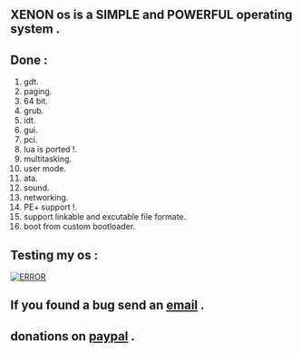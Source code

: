 ## XENON os is a SIMPLE and POWERFUL operating system .<br>
## Done :<br>
1. gdt.<br>
2. paging.<br>
4. 64 bit.<br>
5. grub.<br>
6. idt.<br>
7. gui.<br>
7. pci.<br>
8. lua is ported !.<br>
9. multitasking.<br>
10. user mode.<br>
11. ata.<br>
12. sound.<br>
13. networking.<br>
14. PE+ support !.<br>
15. support linkable and excutable file formate.<br>
16. boot from custom bootloader.<br>
## Testing my os :<br>
[![ERROR](https://img.youtube.com/vi/S5g-tEqXmJY/0.jpg)](https://www.youtube.com/watch?v=S5g-tEqXmJY)<br>
## If you found a bug send an <a href="mailto:dhtdhtlzhz@gmail.com">email</a> .<br>
## donations on <a href="https://paypal.me/b5d">paypal</a> .<br>
